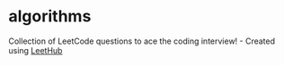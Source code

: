 # algorithms
Collection of LeetCode questions to ace the coding interview! - Created using [LeetHub](https://github.com/QasimWani/LeetHub)
